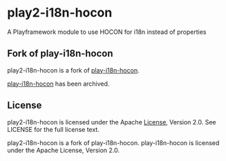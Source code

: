 # play2-i18n-hocon
A Playframework module to use HOCON for i18n instead of properties

## Fork of play-i18n-hocon

play2-i18n-hocon is a fork of [play-i18n-hocon](https://github.com/marcospereira/play-i18n-hocon).

[play-i18n-hocon](https://github.com/marcospereira/play-i18n-hocon) has been archived.

## License
play2-i18n-hocon is licensed under the Apache [License](https://github.com/tino1231/play2-i18n-hocon/blob/main/LICENSE), Version 2.0. See LICENSE for the full license text.

play2-i18n-hocon is a fork of play-i18n-hocon. play-i18n-hocon is licensed under the Apache License, Version 2.0.

